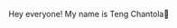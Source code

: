 Hey everyone! My name is Teng Chantola👋


<!-- Proudly created with GPRM ( https://gprm.itsvg.in ) -->
